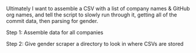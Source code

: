 Ultimately I want to assemble a CSV with a list of company names & GitHub org names, and tell the script to slowly run through it, getting all of the commit data, then parsing for gender.

Step 1: Assemble data for all companies

Step 2: Give gender scraper a directory to look in where CSVs are stored